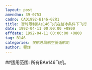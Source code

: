 ```yaml
---
layout: post
amendno: 39-0753
cadno: CAD1992-B146-02R1
title: 暂时限制BAe146飞机在结冰条件下飞行
date: 1992-04-11 00:00:00 +0800
effdate: 1992-04-11 00:00:00 +0800
tag: B146
categories: 民航总局航空器适航司
author: 程辉
---
```


##适用范围:
所有BAe146飞机。

